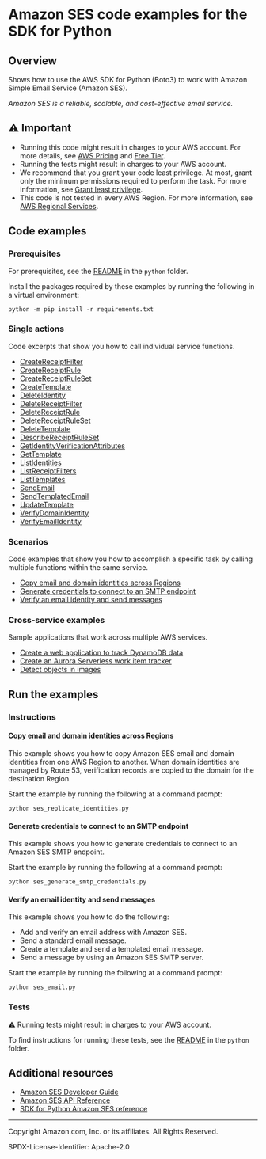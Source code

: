 # Amazon SES code examples for the SDK for Python

## Overview

Shows how to use the AWS SDK for Python (Boto3) to work with Amazon Simple Email Service (Amazon SES).

<!--custom.overview.start-->
<!--custom.overview.end-->

_Amazon SES is a reliable, scalable, and cost-effective email service._

## ⚠ Important

* Running this code might result in charges to your AWS account. For more details, see [AWS Pricing](https://aws.amazon.com/pricing/) and [Free Tier](https://aws.amazon.com/free/).
* Running the tests might result in charges to your AWS account.
* We recommend that you grant your code least privilege. At most, grant only the minimum permissions required to perform the task. For more information, see [Grant least privilege](https://docs.aws.amazon.com/IAM/latest/UserGuide/best-practices.html#grant-least-privilege).
* This code is not tested in every AWS Region. For more information, see [AWS Regional Services](https://aws.amazon.com/about-aws/global-infrastructure/regional-product-services).

<!--custom.important.start-->
<!--custom.important.end-->

## Code examples

### Prerequisites

For prerequisites, see the [README](../../README.md#Prerequisites) in the `python` folder.

Install the packages required by these examples by running the following in a virtual environment:

```
python -m pip install -r requirements.txt
```

<!--custom.prerequisites.start-->
<!--custom.prerequisites.end-->

### Single actions

Code excerpts that show you how to call individual service functions.

- [CreateReceiptFilter](ses_receipt_handler.py#L36)
- [CreateReceiptRule](ses_receipt_handler.py#L162)
- [CreateReceiptRuleSet](ses_receipt_handler.py#L102)
- [CreateTemplate](ses_templates.py#L72)
- [DeleteIdentity](ses_identities.py#L116)
- [DeleteReceiptFilter](ses_receipt_handler.py#L86)
- [DeleteReceiptRule](ses_receipt_handler.py#L229)
- [DeleteReceiptRuleSet](ses_receipt_handler.py#L250)
- [DeleteTemplate](ses_templates.py#L99)
- [DescribeReceiptRuleSet](ses_receipt_handler.py#L208)
- [GetIdentityVerificationAttributes](ses_identities.py#L91)
- [GetTemplate](ses_templates.py#L117)
- [ListIdentities](ses_identities.py#L132)
- [ListReceiptFilters](ses_receipt_handler.py#L67)
- [ListTemplates](ses_templates.py#L142)
- [SendEmail](ses_email.py#L65)
- [SendTemplatedEmail](ses_email.py#L108)
- [UpdateTemplate](ses_templates.py#L161)
- [VerifyDomainIdentity](ses_identities.py#L30)
- [VerifyEmailIdentity](ses_identities.py#L55)

### Scenarios

Code examples that show you how to accomplish a specific task by calling multiple
functions within the same service.

- [Copy email and domain identities across Regions](ses_replicate_identities.py)
- [Generate credentials to connect to an SMTP endpoint](ses_generate_smtp_credentials.py)
- [Verify an email identity and send messages](ses_email.py)

### Cross-service examples

Sample applications that work across multiple AWS services.

- [Create a web application to track DynamoDB data](../../cross_service/dynamodb_item_tracker)
- [Create an Aurora Serverless work item tracker](../../cross_service/aurora_item_tracker)
- [Detect objects in images](../../cross_service/photo_analyzer)


<!--custom.examples.start-->
<!--custom.examples.end-->

## Run the examples

### Instructions


<!--custom.instructions.start-->
<!--custom.instructions.end-->



#### Copy email and domain identities across Regions

This example shows you how to copy Amazon SES email and domain identities from one AWS Region to another. When domain identities are managed by Route 53, verification records are copied to the domain for the destination Region.


<!--custom.scenario_prereqs.ses_Scenario_ReplicateIdentities.start-->
<!--custom.scenario_prereqs.ses_Scenario_ReplicateIdentities.end-->

Start the example by running the following at a command prompt:

```
python ses_replicate_identities.py
```


<!--custom.scenarios.ses_Scenario_ReplicateIdentities.start-->
<!--custom.scenarios.ses_Scenario_ReplicateIdentities.end-->

#### Generate credentials to connect to an SMTP endpoint

This example shows you how to generate credentials to connect to an Amazon SES SMTP endpoint.


<!--custom.scenario_prereqs.ses_Scenario_GenerateSmtpCredentials.start-->
<!--custom.scenario_prereqs.ses_Scenario_GenerateSmtpCredentials.end-->

Start the example by running the following at a command prompt:

```
python ses_generate_smtp_credentials.py
```


<!--custom.scenarios.ses_Scenario_GenerateSmtpCredentials.start-->
<!--custom.scenarios.ses_Scenario_GenerateSmtpCredentials.end-->

#### Verify an email identity and send messages

This example shows you how to do the following:

- Add and verify an email address with Amazon SES.
- Send a standard email message.
- Create a template and send a templated email message.
- Send a message by using an Amazon SES SMTP server.

<!--custom.scenario_prereqs.ses_Scenario_SendEmail.start-->
<!--custom.scenario_prereqs.ses_Scenario_SendEmail.end-->

Start the example by running the following at a command prompt:

```
python ses_email.py
```


<!--custom.scenarios.ses_Scenario_SendEmail.start-->
<!--custom.scenarios.ses_Scenario_SendEmail.end-->

### Tests

⚠ Running tests might result in charges to your AWS account.


To find instructions for running these tests, see the [README](../../README.md#Tests)
in the `python` folder.



<!--custom.tests.start-->
<!--custom.tests.end-->

## Additional resources

- [Amazon SES Developer Guide](https://docs.aws.amazon.com/ses/latest/dg/Welcome.html)
- [Amazon SES API Reference](https://docs.aws.amazon.com/ses/latest/APIReference/Welcome.html)
- [SDK for Python Amazon SES reference](https://boto3.amazonaws.com/v1/documentation/api/latest/reference/services/ses.html)

<!--custom.resources.start-->
<!--custom.resources.end-->

---

Copyright Amazon.com, Inc. or its affiliates. All Rights Reserved.

SPDX-License-Identifier: Apache-2.0